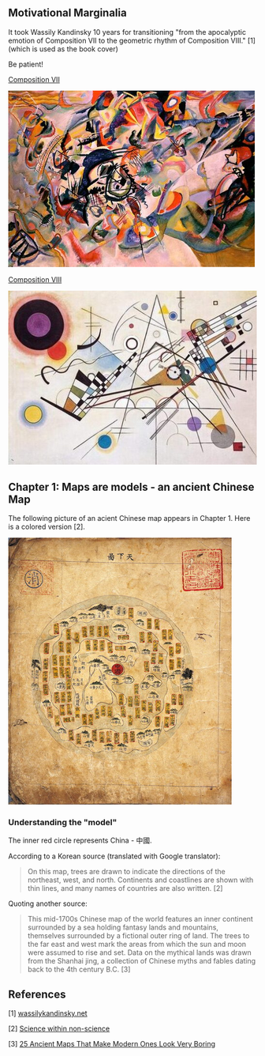 ## Motivational Marginalia

It took Wassily Kandinsky 10 years for transitioning "from the apocalyptic emotion of Composition VII to the geometric rhythm of Composition VIII." [1] (which is used as the book cover) 

Be patient!

[Composition VII](https://www.wassilykandinsky.net/work-36.php)

![Kandisky - Composition VII picture](resources/kandinsky_composition_vii.jpg) 

[Composition VIII](https://www.wassilykandinsky.net/work-50.php)

![Kandisky - Composition VIII picture](resources/kandinsky_composition_viii.jpg)

## Chapter 1: Maps are models - an ancient Chinese Map

The following picture of an acient Chinese map appears in Chapter 1. Here is a colored version [2].

![Ancient Chinese Map](resources/ch1_ancient_chinese_map.jpeg) 

### Understanding the "model"

The inner red circle represents China - 中國. 

According to a Korean source (translated with Google translator):
> On this map, trees are drawn to indicate the directions of the northeast, west, and north. Continents and coastlines are shown with thin lines, and many names of countries are also written. [2]

Quoting another source:
> This mid-1700s Chinese map of the world features an inner continent surrounded by a sea holding fantasy lands and mountains, themselves surrounded by a fictional outer ring of land. The trees to the far east and west mark the areas from which the sun and moon were assumed to rise and set. Data on the mythical lands was drawn from the Shanhai jing, a collection of Chinese myths and fables dating back to the 4th century B.C. [3]


## References

[1] [wassilykandinsky.net](https://www.wassilykandinsky.net/work-50.php)

[2] [Science within non-science](https://dl.dongascience.com/magazine/view/S199101N039)

[3] [25 Ancient Maps That Make Modern Ones Look Very Boring](http://amorq.com/article/3094/25-ancient-maps-that-make-modern-ones-look-very-boring)